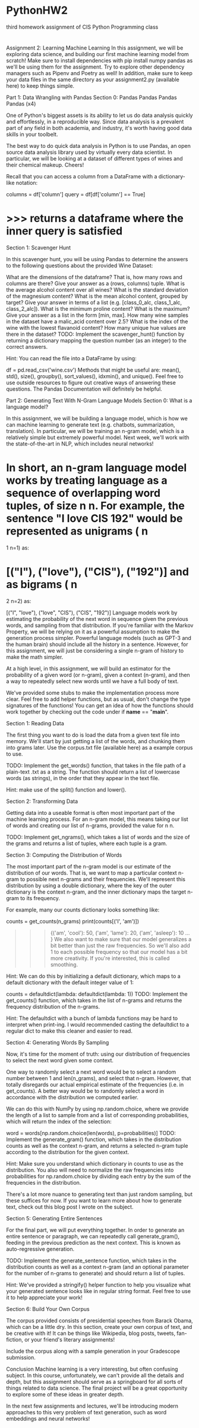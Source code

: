 # PythonHW2
third homework assignment of CIS Python Programming class

#
Assignment 2: Learning Machine Learning
In this assignment, we will be exploring data science, and building our first machine learning model from scratch! Make sure to install dependencies with pip install numpy pandas as we'll be using them for the assignment. Try to explore other dependency managers such as Pipenv and Poetry as well! In addition, make sure to keep your data files in the same directory as your assignment2.py (available here) to keep things simple.

Part 1: Data Wrangling with Pandas
Section 0: Pandas Pandas Pandas Pandas (x4)

One of Python's biggest assets is its ability to let us do data analysis quickly and effortlessly, in a reproducible way. Since data analysis is a prevalent part of any field in both academia, and industry, it's worth having good data skills in your toolbelt.

The best way to do quick data analysis in Python is to use Pandas, an open source data analysis library used by virtually every data scientist. In particular, we will be looking at a dataset of different types of wines and their chemical makeup. Cheers!

Recall that you can access a column from a DataFrame with a dictionary-like notation:

columns = df['column']
query = df[df['column'] == True]
# >>> returns a dataframe where the inner query is satisfied
Section 1: Scavenger Hunt

In this scavenger hunt, you will be using Pandas to determine the answers to the following questions about the provided Wine Dataset:

What are the dimensions of the dataframe? That is, how many rows and columns are there? Give your answer as a (rows, columns) tuple.
What is the average alcohol content over all wines?
What is the standard deviation of the magnesium content?
What is the mean alcohol content, grouped by target? Give your answer in terms of a list (e.g. [class_0_alc, class_1_alc, class_2_alc]).
What is the minimum proline content? What is the maximum? Give your answer as a list in the form [min, max].
How many wine samples in the dataset have a malic_acid content over 2.5?
What is the index of the wine with the lowest flavanoid content?
How many unique hue values are there in the dataset?
TODO: Implement the scavenger_hunt() function by returning a dictionary mapping the question number (as an integer) to the correct answers.

Hint: You can read the file into a DataFrame by using:

df = pd.read_csv('wine.csv')
Methods that might be useful are: mean(), std(), size(), groupby(), sort_values(), idxmin(), and unique(). Feel free to use outside resources to figure out creative ways of answering these questions. The Pandas Documentation will definitely be helpful.

Part 2: Generating Text With N-Gram Language Models
Section 0: What is a language model?

In this assignment, we will be building a language model, which is how we can machine learning to generate text (e.g. chatbots, summarization, translation). In particular, we will be training an n-gram model, which is a relatively simple but extremely powerful model. Next week, we'll work with the state-of-the-art in NLP, which includes neural networks!

In short, an n-gram language model works by treating language as a sequence of overlapping word tuples, of size
n
n. For example, the sentence "I love CIS 192" would be represented as unigrams (
n
=
1
n=1) as:

[("I"), ("love"), ("CIS"), ("192")]
and as bigrams (
n
=
2
n=2) as:

[("I", "love"), ("love", "CIS"), ("CIS", "192")]
Language models work by estimating the probability of the next word in sequence given the previous words, and sampling from that distribution. If you're familiar with the Markov Property, we will be relying on it as a powerful assumption to make the generation process simpler. Powerful language models (such as GPT-3 and the human brain) should include all the history in a sentence. However, for this assignment, we will just be considering a single n-gram of history to make the math simpler.

At a high level, in this assignment, we will build an estimator for the probability of a given word (or n-gram), given a context (n-gram), and then a way to repeatedly select new words until we have a full body of text.

We've provided some stubs to make the implementation process more clear. Feel free to add helper functions, but as usual, don't change the type signatures of the functions! You can get an idea of how the functions should work together by checking out the code under if __name__ == "__main__".

Section 1: Reading Data

The first thing you want to do is load the data from a given text file into memory. We'll start by just getting a list of the words, and chunking them into grams later. Use the corpus.txt file (available here) as a example corpus to use.

TODO: Implement the get_words() function, that takes in the file path of a plain-text .txt as a string. The function should return a list of lowercase words (as strings), in the order that they appear in the text file.

Hint: make use of the split() function and lower().

Section 2: Transforming Data

Getting data into a useable format is often most important part of the machine learning process. For an n-gram model, this means taking our list of words and creating our list of n-grams, provided the value for
n
n.

TODO: Implement get_ngrams(), which takes a list of words and the size of the grams and returns a list of tuples, where each tuple is a gram.

Section 3: Computing the Distribution of Words

The most important part of the n-gram model is our estimate of the distribution of our words. That is, we want to map a particular context n-gram to possible next n-grams and their frequencies. We'll represent this distribution by using a double dictionary, where the key of the outer dictionary is the context n-gram, and the inner dictionary maps the target n-gram to its frequency.

For example, many our counts dictionary looks something like:

counts = get_counts(n_grams)
print(counts[('I', 'am')])

>>> {('am', 'cool'): 50, ('am', 'lame'): 20, ('am', 'asleep'): 10 ... }
We also want to make sure that our model generalizes a bit better than just the raw frequencies. So we'll also add 1 to each possible frequency so that our model has a bit more creativity. If you're interested, this is called smoothing.

Hint: We can do this by initializing a default dictionary, which maps to a default dictionary with the default integer value of 1:

counts = defaultdict(lambda: defaultdict(lambda: 1))
TODO: Implement the get_counts() function, which takes in the list of n-grams and returns the frequency distribution of the n-grams.

Hint: The defaultdict with a bunch of lambda functions may be hard to interpret when print-ing. I would recommended casting the defaultdict to a regular dict to make this cleaner and easier to read.

Section 4: Generating Words By Sampling

Now, it's time for the moment of truth: using our distribution of frequencies to select the next word given some context.

One way to randomly select a next word would be to select a random number between 1 and len(n_grams), and select that n-gram. However, that totally disregards our actual empirical estimate of the frequencies (i.e. in get_counts). A better way would be to randomly select a word in accordance with the distribution we computed earlier.

We can do this with NumPy by using np.random.choice, where we provide the length of a list to sample from and a list of corresponding probabilities, which will return the index of the selection:

word = words[np.random.choice(len(words), p=probabilities)]
TODO: Implement the generate_gram() function, which takes in the distribution counts as well as the context n-gram, and returns a selected n-gram tuple according to the distribution for the given context.

Hint: Make sure you understand which dictionary in counts to use as the distribution. You also will need to normalize the raw frequencies into probabilities for np.random.choice by dividing each entry by the sum of the frequencies in the distribution.

There's a lot more nuance to generating text than just random sampling, but these suffices for now. If you want to learn more about how to generate text, check out this blog post I wrote on the subject.

Section 5: Generating Entire Sentences

For the final part, we will put everything together. In order to generate an entire sentence or paragraph, we can repeatedly call generate_gram(), feeding in the previous prediction as the next context. This is known as auto-regressive generation.

TODO: Implement the generate_sentence function, which takes in the distribution counts as well as a context n-gram (and an optional parameter for the number of n-grams to generate) and should return a list of tuples.

Hint: We've provided a stringify() helper function to help you visualize what your generated sentence looks like in regular string format. Feel free to use it to help appreciate your work!

Section 6: Build Your Own Corpus

The corpus provided consists of presidential speeches from Barack Obama, which can be a little dry. In this section, create your own corpus of text, and be creative with it! It can be things like Wikipedia, blog posts, tweets, fan-fiction, or your friend's literary assignments!

Include the corpus along with a sample generation in your Gradescope submission.

Conclusion
Machine learning is a very interesting, but often confusing subject. In this course, unfortunately, we can't provide all the details and depth, but this assignment should serve as a springboard for all sorts of things related to data science. The final project will be a great opportunity to explore some of these ideas in greater depth.

In the next few assignments and lectures, we'll be introducing modern approaches to this very problem of text generation, such as word embeddings and neural networks!


